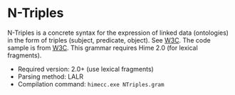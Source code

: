 # N-Triples #

N-Triples is a concrete syntax for the expression of linked data (ontologies) in the form of triples (subject, predicate, object).
See [W3C](http://www.w3.org/TR/n-triples/).
The code sample is from [W3C](http://www.w3.org/TR/n-triples/).
This grammar requires Hime 2.0 (for lexical fragments).

* Required version: 2.0+ (use lexical fragments)
* Parsing method: LALR
* Compilation command: `himecc.exe NTriples.gram`
